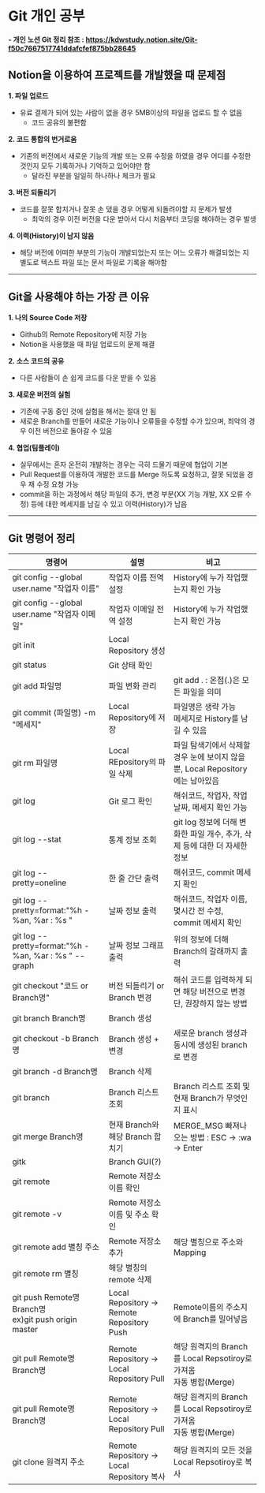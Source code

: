 # Git 개인 공부
  <b>- 개인 노션 Git 정리 참조 : https://kdwstudy.notion.site/Git-f50c7667517741ddafcfef875bb28645</b>
## Notion을 이용하여 프로젝트를 개발했을 때 문제점
<b>1. 파일 업로드</b>
   - 유료 결제가 되어 있는 사람이 없을 경우 5MB이상의 파일을 업로드 할 수 없음
     - 코드 공유의 불편함
  
<b>2. 코드 통합의 번거로움</b>
  - 기존의 버전에서 새로운 기능의 개발 또는 오류 수정을 하였을 경우 어디를 수정한 것인지 모두 기록하거나 기억하고 있어야만 함
    - 달라진 부분을 일일히 하나하나 체크가 필요
  
<b>3. 버전 되돌리기</b>
  - 코드를 잘못 합치거나 잘못 손 댔을 경우 어떻게 되돌려야할 지 문제가 발생
      - 최악의 경우 이전 버전을 다운 받아서 다시 처음부터 코딩을 해야하는 경우 발생
  
<b>4. 이력(History)이 남지 않음</b>
  - 해당 버전에 어떠한 부분의 기능이 개발되었는지 또는 어느 오류가 해결되었는 지 별도로 텍스트 파일 또는 문서 파일로 기록을 해야함
<hr>

## Git을 사용해야 하는 가장 큰 이유
<b>1. 나의 Source Code 저장</b>
  - Github의 Remote Repository에 저장 가능
  - Notion을 사용했을 때 파일 업로드의 문제 해결

<b>2. 소스 코드의 공유</b>
  - 다른 사람들이 손 쉽게 코드를 다운 받을 수 있음

<b>3. 새로운 버전의 실험</b>
  - 기존에 구동 중인 것에 실험을 해서는 절대 안 됨
  - 새로운 Branch를 만들어 새로운 기능이나 오류들을 수정할 수가 있으며, 최악의 경우 이전 버전으로 돌아갈 수 있음

<b>4. 협업(팀플레이)</b>
  - 실무에서는 혼자 온전히 개발하는 경우는 극히 드물기 때문에 협업이 기본
  - Pull Request를 이용하여 개발한 코드를 Merge 하도록 요청하고, 잘못 되었을 경우 재 수정 요청 가능
  - commit을 하는 과정에서 해당 파일의 추가, 변경 부분(XX 기능 개발, XX 오류 수정) 등에 대한 메세지를 남길 수 있고 이력(History)가 남음
<hr>

## Git 명령어 정리
<table style="text-center border">
  <thead>
    <tr>
      <th>명령어</th>
      <th>설명</th>
      <th>비고</th>
    </tr>
  </thead>
  <tbody>
    <tr>
      <td>git config --global user.name "작업자 이름"</td>
      <td>작업자 이름 전역 설정</td>
      <td>History에 누가 작업했는지 확인 가능</td>
    </tr>
    <tr>
      <td>git config --global user.name "작업자 이메일"</td>
      <td>작업자 이메일 전역 설정</td>
      <td>History에 누가 작업했는지 확인 가능</td>
    </tr>
    <tr>
      <td>git init</td>
      <td>Local Repository 생성</td>
      <td></td>
    </tr>
    <tr>
      <td>git status</td>
      <td>Git 상태 확인</td>
      <td></td>
    </tr>
    <tr>
      <td>git add 파일명</td>
      <td>파일 변화 관리</td>
      <td>git add . : 온점(.)은 모든 파일을 의미</td>
    </tr>
    <tr>
      <td>git commit (파일명) -m "메세지"</td>
      <td>Local Repository에 저장</td>
      <td>파일명은 생략 가능<br>메세지로 History를 남길 수 있음</td>
    </tr>
    <tr>
      <td>git rm 파일명</td>
      <td>Local REpository의 파일 삭제</td>
      <td>파일 탐색기에서 삭제할 경우 눈에 보이지 않을 뿐, Local Repository에는 남아있음</td>
    </tr>
    <tr>
      <td>git log</td>
      <td>Git 로그 확인</td>
      <td>해쉬코드, 작업자, 작업 날짜, 메세지 확인 가능</td>
    </tr>
    <tr>
      <td>git log --stat</td>
      <td>통계 정보 조회</td>
      <td>git log 정보에 더해 변화한 파일 개수, 추가, 삭제 등에 대한 더 자세한 정보 </td>
    </tr>
    <tr>
      <td>git log --pretty=oneline</td>
      <td>한 줄 간단 출력</td>
      <td>해쉬코드, commit 메세지 확인</td>
    </tr>
    <tr>
      <td>git log --pretty=format:"%h - %an, %ar : %s "</td>
      <td>날짜 정보 출력</td>
      <td>해쉬코드, 작업자 이름, 몇시간 전 수정, commit 메세지 확인</td>
    </tr>
    <tr>
      <td>git log --pretty=format:"%h - %an, %ar : %s " -- graph</td>
      <td>날짜 정보 그래프 출력</td>
      <td>위의 정보에 더해 Branch의 갈래까지 출력</td>
    </tr>
    <tr>
      <td>git checkout "코드 or Branch명"</td>
      <td>버전 되돌리기 or Branch 변경</td>
      <td>해쉬 코드를 입력하게 되면 해당 버전으로 변경<br>단, 권장하지 않는 방법</td>
    </tr>
    <tr>
      <td>git branch Branch명</td>
      <td>Branch 생성</td>
      <td></td>
    </tr>
    <tr>
      <td>git checkout -b Branch명</td>
      <td>Branch 생성 + 변경</td>
      <td>새로운 branch 생성과 동시에 생성된 branch로 변경</td>
    </tr>
    <tr>
      <td>git branch -d Branch명</td>
      <td>Branch 삭제</td>
      <td></td>
    </tr>
    <tr>
      <td>git branch</td>
      <td>Branch 리스트 조회</td>
      <td>Branch 리스트 조회 및 현재 Branch가 무엇인지 표시</td>
    </tr>
    <tr>
      <td>git merge Branch명</td>
      <td>현재 Branch와 해당 Branch 합치기</td>
      <td>MERGE_MSG 빠져나오는 방법 : ESC -> :wa -> Enter</td>
    </tr>
    <tr>
      <td>gitk</td>
      <td>Branch GUI(?)</td>
      <td></td>
    </tr>
    <tr>
      <td>git remote</td>
      <td>Remote 저장소 이름 확인</td>
      <td></td>
    </tr>
    <tr>
      <td>git remote -v</td>
      <td>Remote 저장소 이름 및 주소 확인</td>
      <td></td>
    </tr>
    <tr>
      <td>git remote add 별칭 주소</td>
      <td>Remote 저장소 추가</td>
      <td>해당 별칭으로 주소와 Mapping</td>
    </tr>
    <tr>
      <td>git remote rm 별칭</td>
      <td>해당 별칭의 remote 삭제</td>
      <td></td>
    </tr>
    <tr>
      <td>git push Remote명 Branch명<br>ex)git push origin master</td>
      <td>Local Repository -> Remote Repository Push</td>
      <td>Remote이름의 주소지에 Branch를 밀어넣음</td>
    </tr>
    <tr>
      <td>git pull Remote명 Branch명</td>
      <td>Remote Repository -> Local Repository Pull</td>
      <td>해당 원격지의 Branch를 Local Repsotiroy로 가져옴<br>자동 병합(Merge)</td>
    </tr>
    <tr>
      <td>git pull Remote명 Branch명</td>
      <td>Remote Repository -> Local Repository Pull</td>
      <td>해당 원격지의 Branch를 Local Repsotiroy로 가져옴<br>자동 병합(Merge)</td>
    </tr>
    <tr>
      <td>git clone 원격지 주소</td>
      <td>Remote Repository -> Local Repository 복사</td>
      <td>해당 원격지의 모든 것을 Local Repsotiroy로 복사</td>
    </tr>

  </tbody>
</table>

